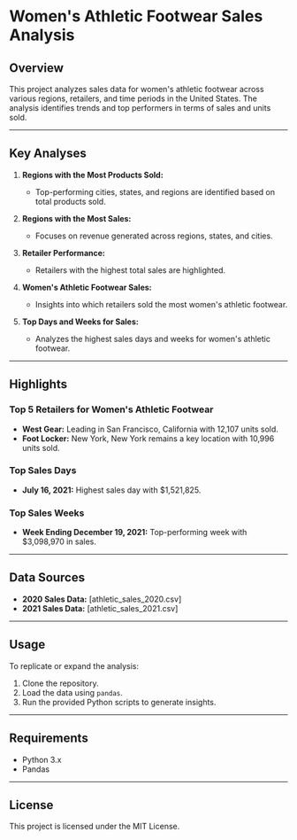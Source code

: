 # Women's Athletic Footwear Sales Analysis

## Overview
This project analyzes sales data for women's athletic footwear across various regions, retailers, and time periods in the United States. The analysis identifies trends and top performers in terms of sales and units sold.

---

## Key Analyses
1. **Regions with the Most Products Sold:**
   - Top-performing cities, states, and regions are identified based on total products sold.

2. **Regions with the Most Sales:**
   - Focuses on revenue generated across regions, states, and cities.

3. **Retailer Performance:**
   - Retailers with the highest total sales are highlighted.

4. **Women's Athletic Footwear Sales:**
   - Insights into which retailers sold the most women's athletic footwear.

5. **Top Days and Weeks for Sales:**
   - Analyzes the highest sales days and weeks for women's athletic footwear.

---

## Highlights
### Top 5 Retailers for Women's Athletic Footwear
- **West Gear:** Leading in San Francisco, California with 12,107 units sold.
- **Foot Locker:** New York, New York remains a key location with 10,996 units sold.

### Top Sales Days
- **July 16, 2021:** Highest sales day with $1,521,825.

### Top Sales Weeks
- **Week Ending December 19, 2021:** Top-performing week with $3,098,970 in sales.

---

## Data Sources
- **2020 Sales Data:** [athletic_sales_2020.csv]
- **2021 Sales Data:** [athletic_sales_2021.csv]

---

## Usage
To replicate or expand the analysis:
1. Clone the repository.
2. Load the data using `pandas`.
3. Run the provided Python scripts to generate insights.

---

## Requirements
- Python 3.x
- Pandas

---

## License
This project is licensed under the MIT License.
